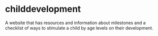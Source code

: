 # childdevelopment

A website that has resources and information about milestones and a checklist of ways to stimulate a child by age levels on their development. 
